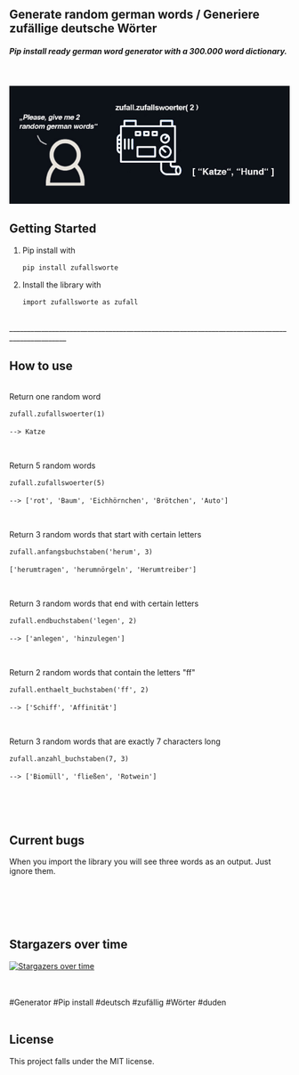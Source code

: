 ## Generate random german words / Generiere zufällige deutsche Wörter

##### Pip install ready german word generator with a 300.000 word dictionary. 

<br> 


<p align="center">
    <a href="https://github.com/MaximilianFreitag/Zufallswort">
        <img src="https://github.com/MaximilianFreitag/Zufallswort/blob/main/image_gen.jpg">
    </a>
</p>


<!-- GETTING STARTED -->
## Getting Started


1. Pip install with
   ```sh
   pip install zufallsworte
   ```

2. Install the library with
   ```sh
   import zufallsworte as zufall
   ```

<br> 
______________________________________________________________________________________________
<br>  
 
   
<!-- How to use -->
## How to use
   
<br>
Return one random word

    zufall.zufallswoerter(1)
    
    --> Katze

<br> 

Return 5 random words 
 
    zufall.zufallswoerter(5)
    
    --> ['rot', 'Baum', 'Eichhörnchen', 'Brötchen', 'Auto']

<br> 

Return 3 random words that start with certain letters 

    zufall.anfangsbuchstaben('herum', 3)
    
    ['herumtragen', 'herumnörgeln', 'Herumtreiber']

<br> 

Return 3 random words that end with certain letters 

    zufall.endbuchstaben('legen', 2)
    
    --> ['anlegen', 'hinzulegen']


<br> 

Return 2 random words that contain the letters "ff"


    zufall.enthaelt_buchstaben('ff', 2)
    
    --> ['Schiff', 'Affinität']

<br> 

Return 3 random words that are exactly 7 characters long


    zufall.anzahl_buchstaben(7, 3)
    
    --> ['Biomüll', 'fließen', 'Rotwein']


<br />
<br />
<br />

<!-- Current bugs -->
## Current bugs

When you import the library you will see three words as an output. Just ignore them.


<br />
<br />
<br />
<br />

## Stargazers over time

[![Stargazers over time](https://starchart.cc/MaximilianFreitag/Zufallswort.svg)](https://starchart.cc/MaximilianFreitag/Zufallswort)



<br />
<br />
#Generator #Pip install #deutsch #zufällig #Wörter #duden 
<br />
<br />



## License
This project falls under the MIT license.





